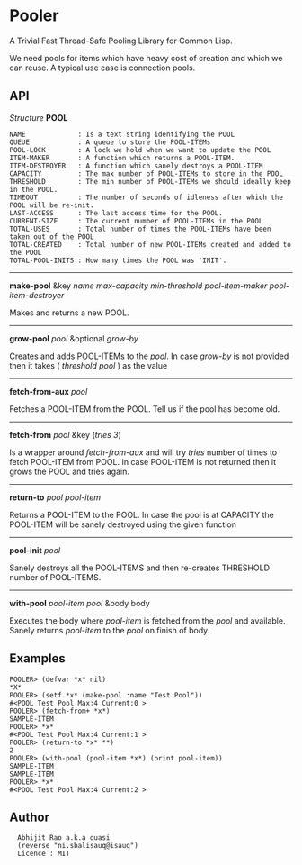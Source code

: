 Pooler
======

A Trivial Fast Thread-Safe Pooling Library for Common Lisp.

We need pools for items which have heavy cost of creation and which we can reuse.
A typical use case is connection pools.


API
---

*Structure* **POOL**
```
NAME             : Is a text string identifying the POOL
QUEUE            : A queue to store the POOL-ITEMs
POOL-LOCK        : A lock we hold when we want to update the POOL
ITEM-MAKER       : A function which returns a POOL-ITEM.
ITEM-DESTROYER   : A function which sanely destroys a POOL-ITEM
CAPACITY         : The max number of POOL-ITEMs to store in the POOL
THRESHOLD        : The min number of POOL-ITEMs we should ideally keep in the POOL.
TIMEOUT          : The number of seconds of idleness after which the POOL will be re-init.
LAST-ACCESS      : The last access time for the POOL.
CURRENT-SIZE     : The current number of POOL-ITEMs in the POOL
TOTAL-USES       : Total number of times the POOL-ITEMs have been taken out of the POOL
TOTAL-CREATED    : Total number of new POOL-ITEMs created and added to the POOL
TOTAL-POOL-INITS : How many times the POOL was 'INIT'.
```

---

**make-pool** &key *name* *max-capacity* *min-threshold* *pool-item-maker* *pool-item-destroyer*

Makes and returns a new POOL.

---

**grow-pool** *pool* &optional *grow-by*

Creates and adds POOL-ITEMs to the *pool*. In case *grow-by* is not provided then it takes ( *threshold* *pool* ) as the value

---

**fetch-from-aux** *pool*

Fetches a POOL-ITEM from the POOL. Tell us if the pool has become old.

---

**fetch-from** *pool* &key (*tries 3*)

Is a wrapper around *fetch-from-aux* and will try *tries* number of times to fetch POOL-ITEM from POOL. In case POOL-ITEM is not returned then it grows the POOL and tries again.

---

**return-to** *pool* *pool-item*

Returns a POOL-ITEM to the POOL. In case the pool is at CAPACITY the POOL-ITEM will be sanely destroyed using the given function

---

**pool-init** *pool*

Sanely destroys all the POOL-ITEMS and then re-creates THRESHOLD number of POOL-ITEMS.

---

**with-pool** *pool-item* *pool* &body body

Executes the body where *pool-item* is fetched from the *pool* and available. Sanely returns *pool-item* to the *pool* on finish of body.


Examples
--------

	POOLER> (defvar *x* nil)
	*X*
	POOLER> (setf *x* (make-pool :name "Test Pool"))
	#<POOL Test Pool Max:4 Current:0 >
	POOLER> (fetch-from+ *x*)
	SAMPLE-ITEM
	POOLER> *x*
	#<POOL Test Pool Max:4 Current:1 >
	POOLER> (return-to *x* **)
	2
	POOLER> (with-pool (pool-item *x*) (print pool-item))
	SAMPLE-ITEM
	SAMPLE-ITEM
	POOLER> *x*
	#<POOL Test Pool Max:4 Current:2 >



Author
------
```
  Abhijit Rao a.k.a quasi
  (reverse "ni.sbalisauq@isauq")
  Licence : MIT
```

